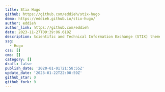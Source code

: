```yaml
---
title: Stix Hugo
github: https://github.com/eddieh/stix-hugo
demo: https://eddieh.github.io/stix-hugo/
author: eddieh
author_link: https://github.com/eddieh
date: 2023-11-27T09:39:06.618Z
description: Scientific and Technical Information Exchange (STIX) theme for Hugo
ssg:
  - Hugo
css: []
cms: []
category: []
draft: false
publish_date: '2020-01-01T21:58:55Z'
update_date: '2023-01-22T22:00:59Z'
github_star: 0
github_fork: 0
---
```

